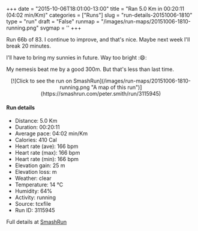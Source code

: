 +++
date = "2015-10-06T18:01:00-13:00"
title = "Ran 5.0 Km in 00:20:11 (04:02 min/Km)"
categories = ["Runs"]
slug = "run-details-20151006-1810"
type = "run"
draft = "False"
runmap = "/images/run-maps/20151006-1810-running.png"
svgmap = '<polyline points="96 79, 89 78, 80 83, 69 98, 62 96, 53 100, 39 97, 39 94, 37 82, 5 71, 5 68, 18 35, 56 1, 65 0, 69 3, 67 6, 59 13, 43 28, 29 41, 66 6, 66 1, 54 1, 17 37, 3 71, 39 82, 37 95, 51 100, 72 96, 75 86, 97 75">'
+++

Run 66b of 83. I continue to improve, and that's nice. Maybe next week I'll break 20 minutes. 

I'll have to bring my sunnies in future. Way too bright ::smile::

My nemesis beat me by a good 300m. But that's less than last time. 



<!--more-->

<center>
[![Click to see the run on SmashRun](/images/run-maps/20151006-1810-running.png "A map of this run")](https://smashrun.com/peter.smith/run/3115945)
</center>

#### Run details

* Distance: 5.0 Km
* Duration: 00:20:11
* Average pace: 04:02 min/Km
* Calories: 410 Cal
* Heart rate (ave): 166 bpm
* Heart rate (max): 166 bpm
* Heart rate (min): 166 bpm
* Elevation gain: 25 m
* Elevation loss:  m
* Weather: clear
* Temperature: 14 &deg;C
* Humidity: 64%
* Activity: running
* Source: tcxfile
* Run ID: 3115945

Full details at [SmashRun](https://smashrun.com/peter.smith/run/3115945)